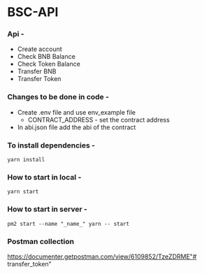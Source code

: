 # BSC-API

### Api - 
- Create account
- Check BNB Balance
- Check Token Balance
- Transfer BNB
- Transfer Token

### Changes to be done in code - 
- Create .env file and use env_example file
    - CONTRACT_ADDRESS - set the contract address
- In abi.json file add the abi of the contract

### To install dependencies - 
```yarn install```

### How to start in local - 
```yarn start```

### How to start in server - 
```pm2 start --name "_name_" yarn -- start```

### Postman collection
https://documenter.getpostman.com/view/6109852/TzeZDRME"# transfer_token" 
